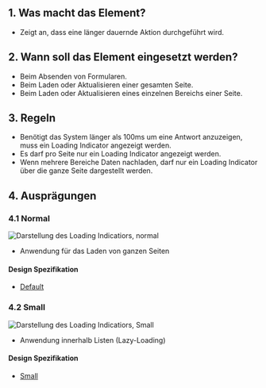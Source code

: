 ## 1. Was macht das Element?
*   Zeigt an, dass eine länger dauernde Aktion durchgeführt wird.

## 2. Wann soll das Element eingesetzt werden?
*   Beim Absenden von Formularen.
*   Beim Laden oder Aktualisieren einer gesamten Seite.
*   Beim Laden oder Aktualisieren eines einzelnen Bereichs einer Seite.

## 3. Regeln
*   Benötigt das System länger als 100ms um eine Antwort anzuzeigen, muss ein Loading Indicator angezeigt werden.
*   Es darf pro Seite nur ein Loading Indicator angezeigt werden.
*   Wenn mehrere Bereiche Daten nachladen, darf nur ein Loading Indicator über die ganze Seite dargestellt werden.

## 4. Ausprägungen

### 4.1 Normal
![Darstellung des Loading Indicatiors, normal](https://raw.githubusercontent.com/sbb-design-systems/sbb-design-system/master/mobile/elements/loading-indicator/images/ME08_Normal.png 'class: image')
* Anwendung für das Laden von ganzen Seiten

#### Design Spezifikation
* [Default](https://sbb.invisionapp.com/d/main#/console/14051805/313166954/inspect)

### 4.2 Small
![Darstellung des Loading Indicatiors, Small](https://raw.githubusercontent.com/sbb-design-systems/sbb-design-system/master/mobile/elements/loading-indicator/images/ME08_Small.png 'class: image')

* Anwendung innerhalb Listen (Lazy-Loading)

#### Design Spezifikation
* [Small](https://sbb.invisionapp.com/d/main#/console/14051805/313166954/inspect)
